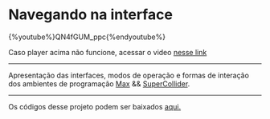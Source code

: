 # Navegando na interface

{%youtube%}QN4fGUM_ppc{%endyoutube%}

Caso player acima não funcione, acessar o video [nesse link](https://youtu.be/QN4fGUM_ppc)

---

Apresentação das interfaces, modos de operação e formas de interação dos ambientes de programação [Max](https://cycling74.com/products/max) && [SuperCollider](http://supercollider.github.io/). 

---

Os códigos desse projeto podem ser baixados [aqui.](https://drive.google.com/open?id=1X1CKWXlRcfwB9hy-t055cg8idcD9y3JD)
